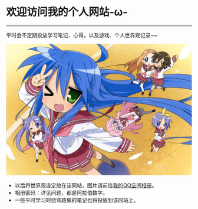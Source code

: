 # 欢迎访问我的个人网站-ω-

---

平时会不定期投放学习笔记、心得，以及游戏、个人世界观记录~~

![泉此方镇楼](photos/1Z9130001133131-0-lp.jpg)

- 以后将世界观设定放在该网站，图片请前往[我的QQ空间相册](https://user.qzone.qq.com/1104625066)。
- 相册密码：详见问题，都是阿拉伯数字。
- 一些平时学习时绕弯路做的笔记也将投放到该网站上。